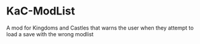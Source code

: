 # KaC-ModList
A mod for Kingdoms and Castles that warns the user when they attempt to load a save with the wrong modlist
